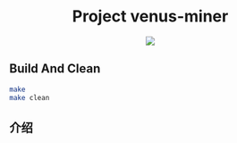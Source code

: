 <h1 align="center">Project venus-miner</h1>

<p align="center">
  <a href=""><img src="https://img.shields.io/badge/golang-%3E%3D1.16-blue.svg" /></a>
  <br>
</p>

## Build And Clean

```sh
make
make clean
```

## 介绍

